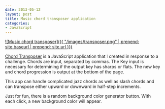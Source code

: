 ```yaml
---
date: 2013-05-12
layout: post
title: Music chord transposer application
categories:
- JavaScript
---
```


[![Music chord transposer]({{ "/images/transposer.png" | prepend: site.baseurl | prepend: site.url }})](http://janmilosh.com/transposer)

[Chord Transposer](http://janmilosh.com/transposer) is a JavaScript application that I created in response to a challenge. Chords are input, separated by commas. The Key input is necessary for determining if the output key has sharps or flats. The new key and chord progression is output at the bottom of the page. 

This app can handle complicated jazz chords as well as slash chords and can transpose either upward or downward in half-step increments.

Just for fun, there is a random background color generator button. With each click, a new background color will appear.
